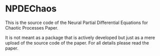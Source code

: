 # NPDEChaos
This is the source code of the Neural Partial Differential Equations for Chaotic Processes Paper.

It is not meant as a package that is actively developed but just as a mere upload of the source code of the paper. For all details please read the paper.
